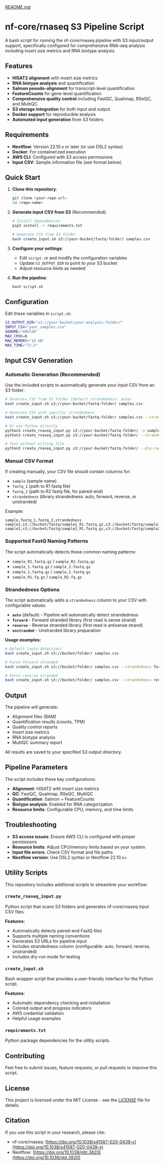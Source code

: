 [README.md](https://github.com/user-attachments/files/21922146/README.md)
# nf-core/rnaseq S3 Pipeline Script

A bash script for running the nf-core/rnaseq pipeline with S3 input/output support, specifically configured for comprehensive RNA-seq analysis including insert size metrics and RNA biotype analysis.

## Features

- **HISAT2 alignment** with insert size metrics
- **RNA biotype analysis** and quantification
- **Salmon pseudo-alignment** for transcript-level quantification
- **FeatureCounts** for gene-level quantification
- **Comprehensive quality control** including FastQC, Qualimap, RSeQC, and MultiQC
- **S3 storage integration** for both input and output
- **Docker support** for reproducible analysis
- **Automated input generation** from S3 folders

## Requirements

- **Nextflow**: Version 22.10.x or later (or use DSL2 syntax)
- **Docker**: For containerized execution
- **AWS CLI**: Configured with S3 access permissions
- **Input CSV**: Sample information file (see format below)

## Quick Start

1. **Clone this repository**:
   ```bash
   git clone <your-repo-url>
   cd <repo-name>
   ```

2. **Generate input CSV from S3** (Recommended):
   ```bash
   # Install dependencies
   pip3 install -r requirements.txt
   
   # Generate CSV from S3 folder
   bash create_input.sh s3://your-bucket/fastq-folder/ samples.csv
   ```

3. **Configure your settings**:
   - Edit `script.sh` and modify the configuration variables
   - Update `S3_OUTPUT_DIR` to point to your S3 bucket
   - Adjust resource limits as needed

4. **Run the pipeline**:
   ```bash
   bash script.sh
   ```

## Configuration

Edit these variables in `script.sh`:

```bash
S3_OUTPUT_DIR="s3://your-bucket/your-analysis-folder/"
INPUT_CSV="your_samples.csv"
GENOME="GRCh38"
MAX_CPUS=8
MAX_MEMORY="16.GB"
MAX_TIME="72.h"
```

## Input CSV Generation

### Automatic Generation (Recommended)

Use the included scripts to automatically generate your input CSV from an S3 folder:

```bash
# Generate CSV from S3 folder (default strandedness: auto)
bash create_input.sh s3://your-bucket/fastq-folder/ samples.csv

# Generate CSV with specific strandedness
bash create_input.sh s3://your-bucket/fastq-folder/ samples.csv --strandedness forward

# Or use Python directly
python3 create_rnaseq_input.py s3://your-bucket/fastq-folder/ -o samples.csv
python3 create_rnaseq_input.py s3://your-bucket/fastq-folder/ --strandedness reverse -o samples.csv

# Test without writing file
python3 create_rnaseq_input.py s3://your-bucket/fastq-folder/ --dry-run
```

### Manual CSV Format

If creating manually, your CSV file should contain columns for:
- `sample` (sample name)
- `fastq_1` (path to R1 fastq file)
- `fastq_2` (path to R2 fastq file, for paired-end)
- `strandedness` (library strandedness: auto, forward, reverse, or unstranded)

Example:
```csv
sample,fastq_1,fastq_2,strandedness
sample1,s3://bucket/fastq/sample1_R1.fastq.gz,s3://bucket/fastq/sample1_R2.fastq.gz,auto
sample2,s3://bucket/fastq/sample2_R1.fastq.gz,s3://bucket/fastq/sample2_R2.fastq.gz,forward
```

### Supported FastQ Naming Patterns

The script automatically detects these common naming patterns:
- `sample_R1.fastq.gz` / `sample_R2.fastq.gz`
- `sample_1.fastq.gz` / `sample_2.fastq.gz`
- `sample.1.fastq.gz` / `sample.2.fastq.gz`
- `sample_R1.fq.gz` / `sample_R2.fq.gz`

### Strandedness Options

The script automatically adds a `strandedness` column to your CSV with configurable values:

- **`auto`** (default) - Pipeline will automatically detect strandedness
- **`forward`** - Forward stranded library (first read is sense strand)
- **`reverse`** - Reverse stranded library (first read is antisense strand)  
- **`unstranded`** - Unstranded library preparation

**Usage examples:**
```bash
# Default (auto-detection)
bash create_input.sh s3://bucket/folder/ samples.csv

# Force forward stranded
bash create_input.sh s3://bucket/folder/ samples.csv --strandedness forward

# Force reverse stranded
bash create_input.sh s3://bucket/folder/ samples.csv --strandedness reverse
```

## Output

The pipeline will generate:
- Alignment files (BAM)
- Quantification results (counts, TPM)
- Quality control reports
- Insert size metrics
- RNA biotype analysis
- MultiQC summary report

All results are saved to your specified S3 output directory.

## Pipeline Parameters

The script includes these key configurations:
- **Alignment**: HISAT2 with insert size metrics
- **QC**: FastQC, Qualimap, RSeQC, MultiQC
- **Quantification**: Salmon + FeatureCounts
- **Biotype analysis**: Enabled for RNA categorization
- **Resource limits**: Configurable CPU, memory, and time limits

## Troubleshooting

- **S3 access issues**: Ensure AWS CLI is configured with proper permissions
- **Resource limits**: Adjust CPU/memory limits based on your system
- **Input file errors**: Check CSV format and file paths
- **Nextflow version**: Use DSL2 syntax or Nextflow 22.10.x+

## Utility Scripts

This repository includes additional scripts to streamline your workflow:

### `create_rnaseq_input.py`
Python script that scans S3 folders and generates nf-core/rnaseq input CSV files.

**Features:**
- Automatically detects paired-end FastQ files
- Supports multiple naming conventions
- Generates S3 URLs for pipeline input
- Includes strandedness column (configurable: auto, forward, reverse, unstranded)
- Includes dry-run mode for testing

### `create_input.sh`
Bash wrapper script that provides a user-friendly interface for the Python script.

**Features:**
- Automatic dependency checking and installation
- Colored output and progress indicators
- AWS credential validation
- Helpful usage examples

### `requirements.txt`
Python package dependencies for the utility scripts.

## Contributing

Feel free to submit issues, feature requests, or pull requests to improve this script.

## License

This project is licensed under the MIT License - see the [LICENSE](LICENSE) file for details.


## Citation

If you use this script in your research, please cite:
- nf-core/rnaseq: [https://doi.org/10.1038/s41587-020-0439-x](https://doi.org/10.1038/s41587-020-0439-x)
- Nextflow: [https://doi.org/10.1038/nbt.3820](https://doi.org/10.1038/nbt.3820)
